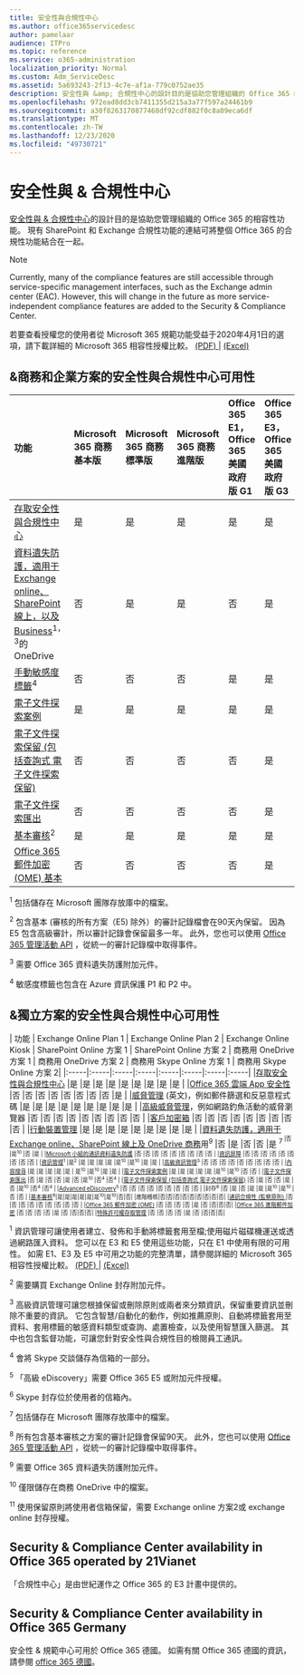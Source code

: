 ```yaml
---
title: 安全性與合規性中心
ms.author: office365servicedesc
author: pamelaar
audience: ITPro
ms.topic: reference
ms.service: o365-administration
localization_priority: Normal
ms.custom: Adm_ServiceDesc
ms.assetid: 5a693243-2f13-4c7e-af1a-779c0752ae35
description: 安全性與 &amp; 合規性中心的設計目的是協助您管理組織的 Office 365 的相容性功能。 現有 SharePoint 和 Exchange 合規性功能的連結可將整個 Office 365 的合規性功能結合在一起。
ms.openlocfilehash: 972ead8dd3cb7411355d215a3a77f597a24461b9
ms.sourcegitcommit: a30f8263170877468df92cdf882f0c8a09eca6df
ms.translationtype: MT
ms.contentlocale: zh-TW
ms.lasthandoff: 12/23/2020
ms.locfileid: "49730721"
---
```

# <a name="security-amp-compliance-center"></a>安全性與 &amp; 合規性中心

[安全性與 &amp; 合規性中心](https://protection.office.com/)的設計目的是協助您管理組織的 Office 365 的相容性功能。 現有 SharePoint 和 Exchange 合規性功能的連結可將整個 Office 365 的合規性功能結合在一起。
  
> [!NOTE]
> Currently, many of the compliance features are still accessible through service-specific management interfaces, such as the Exchange admin center (EAC). However, this will change in the future as more service-independent compliance features are added to the Security &amp; Compliance Center.

若要查看授權您的使用者從 Microsoft 365 規範功能受益于2020年4月1日的選項，請下載詳細的 Microsoft 365 相容性授權比較。 [ (PDF) ](https://docs.microsoft.com/office365/servicedescriptions/downloads/microsoft-365-compliance-licensing-comparison.pdf)  | [ (Excel) ](https://docs.microsoft.com/office365/servicedescriptions/downloads/microsoft-365-compliance-licensing-comparison.xlsx)
  
## <a name="security-amp-compliance-center-availability-for-business-and-enterprise-plans"></a>&amp;商務和企業方案的安全性與合規性中心可用性

| 功能 | Microsoft 365 商務基本版 | Microsoft 365 商務標準版 | Microsoft 365 商務進階版 | Office 365 E1，Office 365 美國政府版 G1 | Office 365 E3，Office 365 美國政府版 G3 | Office 365 E5 | Office 365 F3，Office 365 美國政府（F3）|
|:-----|:-----|:-----|:-----|:-----|:-----|:-----|:-----|
|[存取安全性與合規性中心](https://docs.microsoft.com/office365/securitycompliance/go-to-the-securitycompliance-center)  |是   |是   |是   |是   |是   |是   |是   |
|[資料遺失防護，適用于 Exchange online、SharePoint 線上，以及 Business](https://docs.microsoft.com/office365/securitycompliance/data-loss-prevention-policies)<sup>1，3</sup>的 OneDrive |否   |是  |是   |否   |是   |是   |否   |
|[手動敏感度標籤](https://docs.microsoft.com/microsoft-365/compliance/sensitivity-labels)<sup>4</sup> | 否 | 否  |否   | 是 | 是 | 是 | 否  |
|[電子文件探索案例](https://docs.microsoft.com/office365/securitycompliance/ediscovery-cases)  |是   |是   |是   |是   |是   |是   |是   |
|[電子文件探索保留 (包括查詢式 電子文件探索保留)](https://docs.microsoft.com/office365/securitycompliance/ediscovery-cases#step-4-place-content-locations-on-hold)  |否   |否   |否  |否   |是   |是   |否   |
|[電子文件探索匯出](https://docs.microsoft.com/office365/securitycompliance/ediscovery-cases#step-6-export-the-results-of-a-content-search-associated-with-a-case)  |否   |否   |否   |否   |是   |是   |否   |
|[基本審核](https://docs.microsoft.com/office365/securitycompliance/search-the-audit-log-in-security-and-compliance)<sup>2</sup> |是   |是   |是|是   |是   |是   |是   |
|[Office 365 郵件加密 (OME) 基本](https://docs.microsoft.com/microsoft-365/compliance/ome)  |否   |否   |否   |否   |是  |是   |否   |

<sup>1</sup> 包括儲存在 Microsoft 團隊存放庫中的檔案。

<sup>2</sup> 包含基本 (審核的所有方案（E5) 除外）的審計記錄檔會在90天內保留。 因為 E5 包含高級審計，所以審計記錄會保留最多一年。 此外，您也可以使用 [Office 365 管理活動 API](https://docs.microsoft.com/office/office-365-management-api/office-365-management-activity-api-reference) ，從統一的審計記錄檔中取得事件。

<sup>3</sup> 需要 Office 365 資料遺失防護附加元件。

<sup>4</sup> 敏感度標籤也包含在 Azure 資訊保護 P1 和 P2 中。

## <a name="security-amp-compliance-center-availability-for-standalone-plans"></a>&amp;獨立方案的安全性與合規性中心可用性

| 功能 | Exchange Online Plan 1 | Exchange Online Plan 2 | Exchange Online Kiosk | SharePoint Online 方案 1 | SharePoint Online 方案 2 | 商務用 OneDrive 方案 1 | 商務用 OneDrive 方案 2 | 商務用 Skype Online 方案 1 | 商務用 Skype Online 方案 2|
|:-----|:-----|:-----|:-----|:-----|:-----|:-----|:-----|
|[存取安全性與合規性中心](https://docs.microsoft.com/office365/securitycompliance/go-to-the-securitycompliance-center)  |是   |是   |是   |是   |是   |是   |是   |是   |是   |
|[Office 365 雲端 App 安全性](https://docs.microsoft.com/cloud-app-security/what-is-cloud-app-security)  |否   |否   |否   |否   |否   |否   |否   |否   |是   |
|[威脅管理](https://docs.microsoft.com/cloud-app-security/what-is-cloud-app-security) (英文)，例如郵件篩選和反惡意程式碼   |是   |是   |是   |是   |是   |是   |是   |是   |是   |
|[高級威脅管理](https://docs.microsoft.com/office365/securitycompliance/office-365-ti)，例如網路釣魚活動的威脅瀏覽器   |否   |否   |否   |否   |否   |否   |否   |否   |否  |
|[客戶加密箱](https://docs.microsoft.com/office365/securitycompliance/customer-lockbox-requests)  |否   |否   |否   |否   |否   |否   |否   |否   |否   |
|[行動裝置管理](https://support.office.com/article/set-up-mobile-device-management-mdm-in-office-365-dd892318-bc44-4eb1-af00-9db5430be3cd)  |是   |是   |是   |是   |是   |是   |是   |是   |是   |
|[資料遺失防護，適用于 Exchange online、SharePoint 線上及 OneDrive 商務](https://docs.microsoft.com/office365/securitycompliance/data-loss-prevention-policies)用<sup>9</sup>  |否   |是   |否   |否   |是 <sup>7<sup>  |否  |是<sup>10</sup> |否   |是   |
|[Microsoft 小組的通訊資料遺失防護](https://docs.microsoft.com/microsoft-365/compliance/dlp-microsoft-teams)  |否   |否   |否   |否   |否   |否   |否   |否   |否   |
|[資訊屏障](https://docs.microsoft.com/office365/securitycompliance/information-barriers)  |否   |否   |否   |否   |否   |否   |否   |否   |否   |
|[資訊管理](https://docs.microsoft.com/office365/securitycompliance/retention-policies)<sup>1</sup>  |是<sup>2</sup>  |是   |是   |是   |是   |是<sup>10</sup>  |是<sup>10</sup>  |是   |是   |
|[高級資訊管理](https://docs.microsoft.com/office365/securitycompliance/labels)<sup>3</sup>  |否   |否   |否   |否   |否   |否   |否   |否   |否   |
|[內容搜尋](https://docs.microsoft.com/office365/securitycompliance/search-for-content)  |是   |是   |是   |是   |是  | 是<sup>10</sup>  |是<sup>10</sup>  |是   |是   |
|[電子文件探索案例](https://docs.microsoft.com/office365/securitycompliance/ediscovery-cases)  |是   |是   |是   |是   |是   |是<sup>10</sup>  |是<sup>10</sup>  |否   |否   |
|[電子文件探索匯出](https://docs.microsoft.com/office365/securitycompliance/ediscovery-cases#step-6-export-the-results-of-a-content-search-associated-with-a-case)  |否   |是   |否   |否   |是   |否  |是<sup>10</sup> |否<sup>4</sup>  |否<sup>4</sup>  |
|[電子文件探索保留 (包括查詢式 電子文件探索保留)](https://support.office.com/article/eDiscovery-cases-in-the-Office-365-Security-Compliance-Center-8dd335ab-29d0-41c3-8dd8-9f7c7481e60c#step3_1)  |否   |是   |否   |否   |是   |否  |是<sup>10</sup> |否<sup>4</sup>  |否<sup>4</sup>  |
|[Advanced eDiscovery](https://docs.microsoft.com/office365/securitycompliance/compliance20/overview-ediscovery-20)<sup>5</sup>  |否   |否   |否   |否   |否   |否   |否   |否   |否   |
|[](https://docs.microsoft.com/office365/securitycompliance/enable-archive-mailboxes)封存<sup>6</sup>  |否   |是   |否   |是   |是   |是<sup>10</sup> |是<sup>10</sup>  |否   |否   |
|[基本審核](https://docs.microsoft.com/office365/securitycompliance/search-the-audit-log-in-security-and-compliance)<sup>8</sup>|是|是|是|是|是|是<sup>10</sup>|是<sup>10</sup>|否|否|
|進階稽核|否|否|否|否|否|否|否|否|否|
|[通訊合規性 (監察原則) ](https://docs.microsoft.com/office365/securitycompliance/supervision-policies)  |否   |否   |否   |否   |否   |否   |否   |否   |否   |
|[Office 365 郵件加密 (OME)](https://docs.microsoft.com/microsoft-365/compliance/ome)  |否   |否   |否   |否   |是   |否   |否|否|否|
|[Office 365 進階郵件加密](https://docs.microsoft.com/microsoft-365/compliance/ome-advanced-message-encryption)  |否   |否   |否   |否   |是   |否   |否|否|否|
|[特殊許可權存取管理](https://docs.microsoft.com/microsoft-365/compliance/privileged-access-management-overview)  |否   |否   |否   |否   |是   |否   |否|否|否|

<sup>1</sup> 資訊管理可讓使用者建立、發佈和手動將標籤套用至檔;使用磁片磁碟機運送或透過網路匯入資料。 您可以在 E3 和 E5 使用這些功能，只在 E1 中使用有限的可用性。 如需 E1、E3 及 E5 中可用之功能的完整清單，請參閱詳細的 Microsoft 365 相容性授權比較。 [ (PDF) ](https://docs.microsoft.com/office365/servicedescriptions/downloads/microsoft-365-compliance-licensing-comparison.pdf)  | [ (Excel) ](https://docs.microsoft.com/office365/servicedescriptions/downloads/microsoft-365-compliance-licensing-comparison.xlsx)

<sup>2</sup> 需要購買 Exchange Online 封存附加元件。

<sup>3</sup> 高級資訊管理可讓您根據保留或刪除原則或兩者來分類資訊，保留重要資訊並刪除不重要的資訊。 它包含智慧/自動化的動作，例如推薦原則、自動將標籤套用至資料、套用標籤的敏感資料類型或查詢、處置檢查，以及使用智慧匯入篩選。 其中也包含監督功能，可讓您針對安全性與合規性目的檢閱員工通訊。

<sup>4</sup> 會將 Skype 交談儲存為信箱的一部分。

<sup>5</sup> 「高級 eDiscovery」需要 Office 365 E5 或附加元件授權。

<sup>6</sup> Skype 封存位於使用者的信箱內。

<sup>7</sup> 包括儲存在 Microsoft 團隊存放庫中的檔案。

<sup>8</sup> 所有包含基本審核之方案的審計記錄會保留90天。 此外，您也可以使用 [Office 365 管理活動 API](https://docs.microsoft.com/office/office-365-management-api/office-365-management-activity-api-reference) ，從統一的審計記錄檔中取得事件。

<sup>9</sup> 需要 Office 365 資料遺失防護附加元件。

<sup>10</sup> 僅限儲存在商務 OneDrive 中的檔案。

<sup>11</sup> 使用保留原則將使用者信箱保留，需要 Exchange online 方案2或 exchange online 封存授權。
  
## <a name="security-amp-compliance-center-availability-in-office-365-operated-by-21vianet"></a>Security &amp; Compliance Center availability in Office 365 operated by 21Vianet

「合規性中心」是由世紀運作之 Office 365 的 E3 計畫中提供的。
  
## <a name="security-amp-compliance-center-availability-in-office-365-germany"></a>Security &amp; Compliance Center availability in Office 365 Germany

安全性 & 規範中心可用於 Office 365 德國。 如需有關 Office 365 德國的資訊，請參閱 [office 365 德國](office-365-germany.md)。
